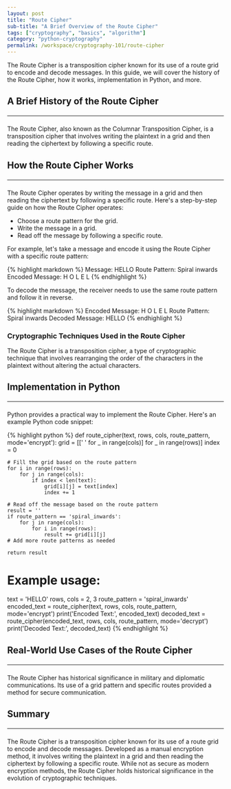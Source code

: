 ```yaml
---
layout: post
title: "Route Cipher"
sub-title: "A Brief Overview of the Route Cipher"
tags: ["cryptography", "basics", "algorithm"]
category: "python-cryptography"
permalink: /workspace/cryptography-101/route-cipher
---
```


The Route Cipher is a transposition cipher known for its use of a route grid to encode and decode messages. In this guide, we will cover the history of the Route Cipher, how it works, implementation in Python, and more.

## A Brief History of the Route Cipher <hr>

The Route Cipher, also known as the Columnar Transposition Cipher, is a transposition cipher that involves writing the plaintext in a grid and then reading the ciphertext by following a specific route.

## How the Route Cipher Works <hr>

The Route Cipher operates by writing the message in a grid and then reading the ciphertext by following a specific route. Here's a step-by-step guide on how the Route Cipher operates:

- Choose a route pattern for the grid.
- Write the message in a grid.
- Read off the message by following a specific route.

For example, let's take a message and encode it using the Route Cipher with a specific route pattern:

{% highlight markdown %}
Message: HELLO
Route Pattern: Spiral inwards
Encoded Message:
H O L E L
{% endhighlight %}

To decode the message, the receiver needs to use the same route pattern and follow it in reverse.

{% highlight markdown %}
Encoded Message:
H O L E L
Route Pattern: Spiral inwards
Decoded Message: HELLO
{% endhighlight %}

### Cryptographic Techniques Used in the Route Cipher

The Route Cipher is a transposition cipher, a type of cryptographic technique that involves rearranging the order of the characters in the plaintext without altering the actual characters.

## Implementation in Python <hr>

Python provides a practical way to implement the Route Cipher. Here's an example Python code snippet:

{% highlight python %}
def route_cipher(text, rows, cols, route_pattern, mode='encrypt'):
    grid = [[' ' for _ in range(cols)] for _ in range(rows)]
    index = 0

    # Fill the grid based on the route pattern
    for i in range(rows):
        for j in range(cols):
            if index < len(text):
                grid[i][j] = text[index]
                index += 1

    # Read off the message based on the route pattern
    result = ''
    if route_pattern == 'spiral_inwards':
        for j in range(cols):
            for i in range(rows):
                result += grid[i][j]
    # Add more route patterns as needed

    return result

# Example usage:
text = 'HELLO'
rows, cols = 2, 3
route_pattern = 'spiral_inwards'
encoded_text = route_cipher(text, rows, cols, route_pattern, mode='encrypt')
print('Encoded Text:', encoded_text)
decoded_text = route_cipher(encoded_text, rows, cols, route_pattern, mode='decrypt')
print('Decoded Text:', decoded_text)
{% endhighlight %}

## Real-World Use Cases of the Route Cipher <hr>

The Route Cipher has historical significance in military and diplomatic communications. Its use of a grid pattern and specific routes provided a method for secure communication.

## Summary <hr>

The Route Cipher is a transposition cipher known for its use of a route grid to encode and decode messages. Developed as a manual encryption method, it involves writing the plaintext in a grid and then reading the ciphertext by following a specific route. While not as secure as modern encryption methods, the Route Cipher holds historical significance in the evolution of cryptographic techniques.

